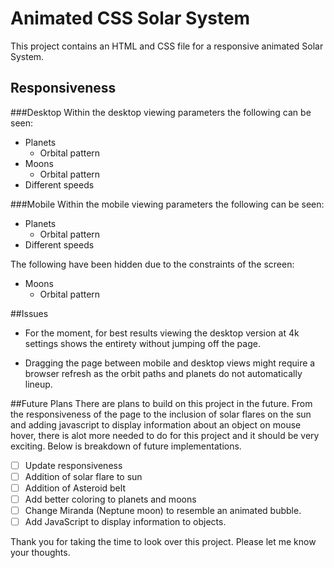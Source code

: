 # Animated CSS Solar System 

This project contains an HTML and CSS file for a responsive animated Solar System.

## Responsiveness

###Desktop
Within the desktop viewing parameters the following can be seen:
* Planets
    * Orbital pattern
* Moons
    * Orbital pattern
* Different speeds


###Mobile
Within the mobile viewing parameters the following can be seen:
* Planets
    * Orbital pattern
* Different speeds

The following have been hidden due to the constraints of the screen:

* Moons
    * Orbital pattern

##Issues

* For the moment, for best results viewing the desktop version at 4k settings shows the entirety without jumping off the page.

* Dragging the page between mobile and desktop views might require a browser refresh as the orbit paths and planets do not automatically lineup.

##Future Plans
There are plans to build on this project in the future.  From the responsiveness of the page to the  inclusion of solar flares on the sun and adding javascript to display information about an object on mouse hover, there is alot more needed to do for this project and it should be very exciting.  Below is breakdown of future implementations.

- [ ] Update responsiveness
- [ ] Addition of solar flare to sun
- [ ] Addition of Asteroid belt
- [ ] Add better coloring to planets and moons
- [ ] Change Miranda (Neptune moon) to resemble an animated bubble. 
- [ ] Add JavaScript to display information to objects.

Thank you for taking the time to look over this project. Please let me know your thoughts.
